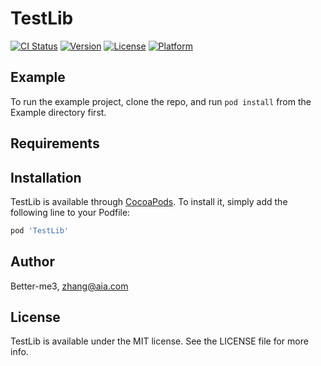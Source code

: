 # TestLib

[![CI Status](http://img.shields.io/travis/Better-me3/TestLib.svg?style=flat)](https://travis-ci.org/Better-me3/TestLib)
[![Version](https://img.shields.io/cocoapods/v/TestLib.svg?style=flat)](http://cocoapods.org/pods/TestLib)
[![License](https://img.shields.io/cocoapods/l/TestLib.svg?style=flat)](http://cocoapods.org/pods/TestLib)
[![Platform](https://img.shields.io/cocoapods/p/TestLib.svg?style=flat)](http://cocoapods.org/pods/TestLib)

## Example

To run the example project, clone the repo, and run `pod install` from the Example directory first.

## Requirements

## Installation

TestLib is available through [CocoaPods](http://cocoapods.org). To install
it, simply add the following line to your Podfile:

```ruby
pod 'TestLib'
```

## Author

Better-me3, zhang@aia.com

## License

TestLib is available under the MIT license. See the LICENSE file for more info.
